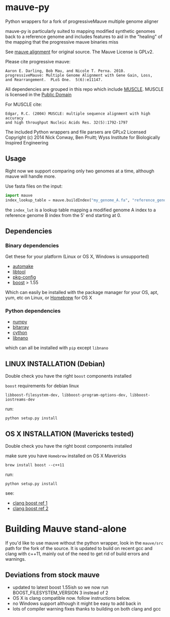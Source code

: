 # mauve-py
Python wrappers for a fork of progressiveMauve multiple genome aligner

mauve-py is particularly suited to mapping modified synthetic genomes back
to a reference genome and includes features to aid in the "healing" of the
mapping that the progressive mauve binaries miss

See [mauve alignment](http://asap.ahabs.wisc.edu/software/mauve/overview.html) for original source. 
The Mauve License is GPLv2.  

Please cite progressive mauve:

    Aaron E. Darling, Bob Mau, and Nicole T. Perna. 2010.  
    progressiveMauve: Multiple Genome Alignment with Gene Gain, Loss, 
    and Rearrangement.  PLoS One.  5(6):e11147. 

All dependencies are grouped in this repo which include [MUSCLE](http://www.drive5.com/muscle/).
MUSCLE is licensed in the [Public Domain](http://www.drive5.com/muscle/manual/license.html)

For MUSCLE cite:

    Edgar, R.C. (2004) MUSCLE: multiple sequence alignment with high accuracy 
    and high throughput Nucleic Acids Res. 32(5):1792-1797

The included Python wrappers and file parsers are GPLv2 Licensed
Copyright (c) 2014  Nick Conway, Ben Pruitt; Wyss Institute for 
Biologically Inspired Engineering


## Usage
Right now we support comparing only two genomes at a time, although mauve will
handle more.

Use fasta files on the input:

```python
import mauve
index_lookup_table = mauve.buildIndex("my_genome_A.fa", "reference_genome_B.fa")
```

the `index_lut` is a lookup table mapping a modified genome A index to a reference 
genome B index from the 5' end starting at 0.

## Dependencies

### Binary dependencies

Get these for your platform (Linux or OS X, Windows is unsupported)
    
- [automake](https://www.gnu.org/software/automake/)
- [libtool](https://www.gnu.org/software/libtool/)
- [pkg-config](http://www.freedesktop.org/wiki/Software/pkg-config/)
- [boost](http://www.boost.org/) > 1.55

Which can easily be installed with the package manager for your OS, 
apt, yum, etc on Linux, or [Homebrew](http://brew.sh/) for OS X

### Python dependencies

- [numpy](https://pypi.python.org/pypi/numpy/1.9.0)
- [bitarray](https://pypi.python.org/pypi/bitarray/0.8.1)
- [cython](https://pypi.python.org/pypi/Cython/0.21)
- [libnano](https://github.com/Wyss/libnano)

which can all be installed with `pip` except `libnano`

## LINUX INSTALLATION (Debian)
Double check you have the right `boost` components installed

`boost` requirements for debian linux

    libboost-filesystem-dev, libboost-program-options-dev, libboost-iostreams-dev

run:

    python setup.py install

## OS X INSTALLATION (Mavericks tested)
Double check you have the right boost components installed

make sure you have `Homebrew` installed on OS X Mavericks

    brew install boost --c++11

run: 

    python setup.py install

see:

-   [clang boost ref 1](http://hnrkptrsn.github.io/2013/02/26/c11-and-boost-setup-guide/)
-   [clang boost ref 2](http://stackoverflow.com/questions/17884344/why-does-boost-compilation-fails-with-clang)

# Building Mauve stand-alone

If you'd like to use mauve without the python wrapper, look in the `mauve/src`
path for the fork of the source.  It is updated to build on recent gcc and clang
with c++11, mainly out of the need to get rid of build errors and warnings.

## Deviations from stock mauve
    
- updated to latest boost 1.55ish so we now run BOOST_FILESYSTEM_VERSION 3 instead of 2
- OS X is clang compatible now. follow instructions below.
- no Windows support although it might be easy to add back in  
- lots of compiler warning fixes thanks to building on both clang and gcc